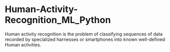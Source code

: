 # Human-Activity-Recognition_ML_Python
Human activity recognition is the problem of classifying sequences of data recorded by specialized harnesses or smartphones into known well-defined Human activities.
